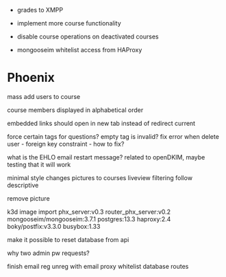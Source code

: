 
- grades to XMPP
- implement more course functionality

- disable course operations on deactivated courses

- mongooseim whitelist access from HAProxy


# Phoenix
mass add users to course

course members displayed in alphabetical order

embedded links should open in new tab instead of redirect current

force certain tags for questions? empty tag is invalid?
fix error when delete user - foreign key constraint - how to fix?

what is the EHLO email restart message? related to openDKIM, maybe testing that it will work

minimal style changes
pictures to courses
liveview filtering
follow descriptive

remove picture

k3d image import phx_server:v0.3 router_phx_server:v0.2 mongooseim/mongooseim:3.7.1 postgres:13.3 haproxy:2.4 boky/postfix:v3.3.0 busybox:1.33

make it possible to reset database from api

why two admin pw requests?

finish email reg
unreg with email
proxy whitelist database routes
